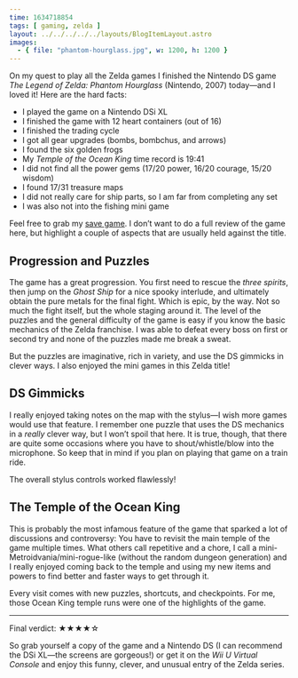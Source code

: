 ```yaml
---
time: 1634718854
tags: [ gaming, zelda ]
layout: ../../../../../layouts/BlogItemLayout.astro
images:
  - { file: "phantom-hourglass.jpg", w: 1200, h: 1200 }
---
```


On my quest to play all the Zelda games I finished the Nintendo DS game *The Legend of Zelda: Phantom Hourglass* (Nintendo, 2007) today—and I loved it! Here are the hard facts:

* I played the game on a Nintendo DSi XL
* I finished the game with 12 heart containers (out of 16)
* I finished the trading cycle
* I got all gear upgrades (bombs, bombchus, and arrows)
* I found the six golden frogs
* My *Temple of the Ocean King* time record is 19:41
* I did not find all the power gems (17/20 power, 16/20 courage, 15/20 wisdom)
* I found 17/31 treasure maps
* I did not really care for ship parts, so I am far from completing any set
* I was also not into the fishing mini game

Feel free to grab my [save game](/files/The%20Legend%20of%20Zelda%20-%20Phantom%20Hourglass%20(E).sav). I don’t want to do a full review of the game here, but highlight a couple of aspects that are usually held against the title.

## Progression and Puzzles

The game has a great progression. You first need to rescue the *three spirits*, then jump on the *Ghost Ship* for a nice spooky interlude, and ultimately obtain the pure metals for the final fight. Which is epic, by the way. Not so much the fight itself, but the whole staging around it. The level of the puzzles and the general difficulty of the game is easy if you know the basic mechanics of the Zelda franchise. I was able to defeat every boss on first or second try and none of the puzzles made me break a sweat.

But the puzzles are imaginative, rich in variety, and use the DS gimmicks in clever ways. I also enjoyed the mini games in this Zelda title!

## DS Gimmicks

I really enjoyed taking notes on the map with the stylus—I wish more games would use that feature. I remember one puzzle that uses the DS mechanics in a *really* clever way, but I won’t spoil that here. It is true, though, that there are quite some occasions where you have to shout/whistle/blow into the microphone. So keep that in mind if you plan on playing that game on a train ride.

The overall stylus controls worked flawlessly!

## The Temple of the Ocean King

This is probably the most infamous feature of the game that sparked a lot of discussions and controversy: You have to revisit the main temple of the game multiple times. What others call repetitive and a chore, I call a mini-Metroidvania/mini-rogue-like (without the random dungeon generation) and I really enjoyed coming back to the temple and using my new items and powers to find better and faster ways to get through it.

Every visit comes with new puzzles, shortcuts, and checkpoints. For me, those Ocean King temple runs were one of the highlights of the game.

<hr />

Final verdict: ★★★★☆

So grab yourself a copy of the game and a Nintendo DS (I can recommend the DSi XL—the screens are gorgeous!) or get it on the *Wii U Virtual Console* and enjoy this funny, clever, and unusual entry of the Zelda series.
